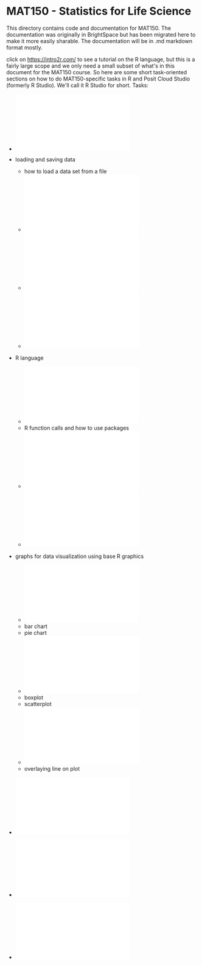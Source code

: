 # MAT150 - Statistics for Life Science

This directory contains code and documentation for MAT150.   The documentation was originally in BrightSpace but has been migrated here to make it more easily sharable.  The documentation will be in .md markdown format mostly.

click on <https://intro2r.com/> to see a tutorial on the R language, but this is a fairly large scope and we only need a small subset of what's in this document for the MAT150 course.   So here are some short task-oriented sections on how to do MAT150-specific tasks in R and Posit Cloud Studio (formerly R Studio).   We'll call it R Studio for short.   Tasks:
 
* ![how to start running Posit Cloud Studio](posit_cloud_setup.md)

* loading and saving data
  * how to load a data set from a file
  * ![how to generate a data set loadable by R Studio](how_to_generate_dataset.md)
  * ![how to export a data frame](submitting_data_frame.md)
  * ![how to export a graph](saving_graphs_from_R_Studio.md)

* R language
  * ![R data types you will need](minimal-R.md)
  * R function calls and how to use packages
  * ![numerical precision and accuracy](numerical_precision.md)
  * ![common R stats functions you will use](common_R_stats_functions.md)

* graphs for data visualization using base R graphics
  * ![raw data plots](raw_plots.md)
  * bar chart
  * pie chart
  * ![histogram](histogram.md)
  * boxplot
  * scatterplot
  * ![axis labels and title](axis_labels_and_title.md)
  * overlaying line on plot

* ![how to construct and graph frequency tables](frequency_tables.md)

* ![correlation](correlation.md)

* ![Least-Squares Linear Regression (LSLR)](lslr.md)



